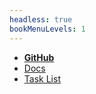 ```yaml
---
headless: true
bookMenuLevels: 1
---
```


 - [**GitHub**](https://github.com/armadanet)
 - [Docs](https://z.umn.edu/armada)
 - [Task List](https://z.umn.edu/armada-task)
